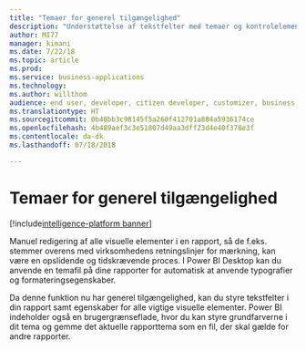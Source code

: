 ```yaml
---
title: "Temaer for generel tilgængelighed"
description: "Understøttelse af tekstfelter med temaer og kontrolelementer i brugergrænsefladen for opdatering af temaer"
author: MI77
manager: kimani
ms.date: 7/22/18
ms.topic: article
ms.prod: 
ms.service: business-applications
ms.technology: 
ms.author: willthom
audience: end user, developer, citizen developer, customizer, business analyst, IT pro
ms.translationtype: HT
ms.sourcegitcommit: 0b40bb3c98145f5a260f412701a884a5936174ce
ms.openlocfilehash: 4b489aef3c3e51807d49aa3dff23d4e40f378e3f
ms.contentlocale: da-dk
ms.lasthandoff: 07/18/2018

---
```


# <a name="theming-general-availability"></a>Temaer for generel tilgængelighed

[!include[intelligence-platform banner](../../includes/intelligence-platform.md)]

Manuel redigering af alle visuelle elementer i en rapport, så de f.eks. stemmer overens med virksomhedens retningslinjer for mærkning, kan være en opslidende og tidskrævende proces. I Power BI Desktop kan du anvende en temafil på dine rapporter for automatisk at anvende typografier og formateringsegenskaber.

Da denne funktion nu har generel tilgængelighed, kan du styre tekstfelter i din rapport samt egenskaber for alle vigtige visuelle elementer. Power BI indeholder også en brugergrænseflade, hvor du kan styre grundfarverne i dit tema og gemme det aktuelle rapporttema som en fil, der skal gælde for andre rapporter.

<!--
### Who uses this feature
This feature is intended for all report authors. It works without any additional setup. 
## Status
### Development status
In development
#### Target timeframe
October ‘18
-->

